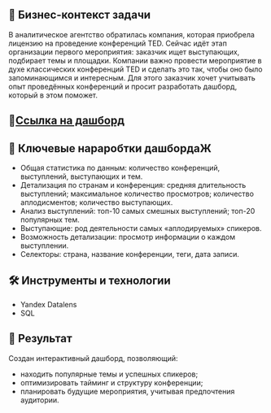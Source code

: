 ##  💼 Бизнес-контекст задачи
В аналитическое агентство обратилась компания, которая приобрела лицензию на проведение конференций TED. 
Сейчас идёт этап организации первого мероприятия: заказчик ищет выступающих, подбирает темы и площадки. 
Компании важно провести мероприятие в духе классических конференций TED и сделать это так, чтобы оно было запоминающимся и интересным. 
Для этого заказчик хочет учитывать опыт проведённых конференций и просит разработать дашборд, который в этом поможет.

## 🔗[Ссылка на дашборд](https://datalens.yandex.cloud/itx20b2g7qfu5)

## 🔑 Ключевые нараробтки дашбордаЖ
*    Общая статистика по данным: количество конференций, выступлений, выступающих и тем.
*    Детализация по странам и конференция:
средняя длительность выступлений;
максимальное количество просмотров;
количество аплодисментов;
количество выступающих.
*    Анализ выступлений:
топ-10 самых смешных выступлений;
топ-20 популярных тем.
*    Выступающие: род деятельности самых «аплодируемых» спикеров.
*    Возможность детализации: просмотр информации о каждом выступлении.
*    Селекторы: страна, название конференции, теги, дата записи.

## 🛠️ Инструменты и технологии
*    Yandex Datalens
*    SQL

## 📌 Результат
Создан интерактивный дашборд, позволяющий:
*    находить популярные темы и успешных спикеров;
*    оптимизировать тайминг и структуру конференции;
*    планировать будущие мероприятия, учитывая предпочтения аудитории.
